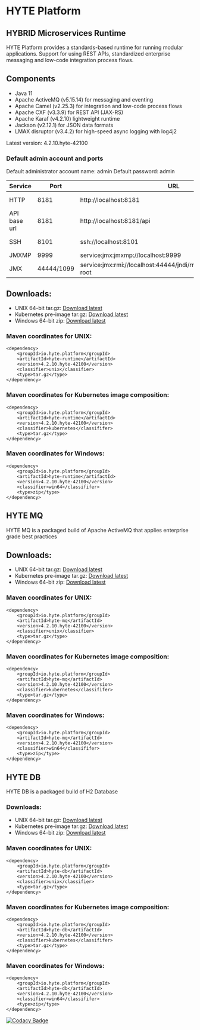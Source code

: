 # HYTE Platform #

## HYBRID Microservices Runtime ##

HYTE Platform provides a standards-based runtime for running modular applications. Support for using REST APIs, standardized enterprise messaging and low-code integration process flows.

## Components ##

 * Java 11
 * Apache ActiveMQ (v5.15.14) for messaging and eventing
 * Apache Camel (v2.25.3) for integration and low-code process flows
 * Apache CXF (v3.3.9) for REST API (JAX-RS) 
 * Apache Karaf (v4.2.10) lightweight runtime
 * Jackson (v2.12.1) for JSON data formats
 * LMAX disruptor (v3.4.2) for high-speed async logging with log4j2

Latest version: 4.2.10.hyte-42100

### Default admin account and ports ###

Default administrator account name: admin
Default password: admin

| **Service** | **Port** | **URL** | **Example usage** |
|---------|------|-----|---------|
| HTTP    | 8181 | http://localhost:8181 | wget http://localhost:8181 |
| API base url | 8181 | http://localhost:8181/api | wget http://localhost:8181/api |
| SSH     | 8101 | ssh://localhost:8101 | ssh -p 8101 admin@localhost |
| JMXMP   | 9999 | service:jmx:jmxmp://localhost:9999 | |
| JMX     | 44444/1099 | service:jmx:rmi://localhost:44444/jndi/rmi://localhost:1099/karaf-root | |

## Downloads:
 * UNIX 64-bit tar.gz: [Download latest](https://repo1.maven.org/maven2/io/hyte/platform/hyte-runtime/4.2.10.hyte-42100/hyte-runtime-4.2.10.hyte-42100-unix.tar.gz)
 * Kubernetes pre-image tar.gz: [Download latest](https://repo1.maven.org/maven2/io/hyte/platform/hyte-runtime/4.2.10.hyte-42100/hyte-runtime-4.2.10.hyte-42100-kubernetes.tar.gz)
 * Windows 64-bit zip: [Download latest](https://repo1.maven.org/maven2/io/hyte/platform/hyte-runtime/4.2.10.hyte-42100/hyte-runtime-4.2.10.hyte-42100-win64.zip)

### Maven coordinates for UNIX: ###
```
<dependency>
    <groupId>io.hyte.platform</groupId>
    <artifactId>hyte-runtime</artifactId>
    <version>4.2.10.hyte-42100</version>
    <classifier>unix</classifier>
    <type>tar.gz</type>
</dependency>
```

### Maven coordinates for Kubernetes image composition: ###
```
<dependency>
    <groupId>io.hyte.platform</groupId>
    <artifactId>hyte-runtime</artifactId>
    <version>4.2.10.hyte-42100</version>
    <classifier>kubernetes</classififer>
    <type>tar.gz</type>
</dependency>
```

### Maven coordinates for Windows: ###
```
<dependency>
    <groupId>io.hyte.platform</groupId>
    <artifactId>hyte-runtime</artifactId>
    <version>4.2.10.hyte-42100</version>
    <classifier>win64</classififer>
    <type>zip</type>
</dependency>
```

## HYTE MQ ##

HYTE MQ is a packaged build of Apache ActiveMQ that applies enterprise grade best practices

## Downloads:
 * UNIX 64-bit tar.gz: [Download latest](https://repo1.maven.org/maven2/io/hyte/platform/hyte-mq/4.2.10.hyte-42100/hyte-mq-4.2.10.hyte-42100-unix.tar.gz)
 * Kubernetes pre-image tar.gz: [Download latest](https://repo1.maven.org/maven2/io/hyte/platform/hyte-mq/4.2.10.hyte-42100/hyte-mq-4.2.10.hyte-42100-kubernetes.tar.gz)
 * Windows 64-bit zip: [Download latest](https://repo1.maven.org/maven2/io/hyte/platform/hyte-mq/4.2.10.hyte-42100/hyte-mq-4.2.10.hyte-42100-win64.zip)

### Maven coordinates for UNIX: ###
```
<dependency>
    <groupId>io.hyte.platform</groupId>
    <artifactId>hyte-mq</artifactId>
    <version>4.2.10.hyte-42100</version>
    <classifier>unix</classifier>
    <type>tar.gz</type>
</dependency>
```

### Maven coordinates for Kubernetes image composition: ###
```
<dependency>
    <groupId>io.hyte.platform</groupId>
    <artifactId>hyte-mq</artifactId>
    <version>4.2.10.hyte-42100</version>
    <classifier>kubernetes</classififer>
    <type>tar.gz</type>
</dependency>
```

### Maven coordinates for Windows: ###
```
<dependency>
    <groupId>io.hyte.platform</groupId>
    <artifactId>hyte-mq</artifactId>
    <version>4.2.10.hyte-42100</version>
    <classifier>win64</classififer>
    <type>zip</type>
</dependency>
```

## HYTE DB ##

HYTE DB is a packaged build of H2 Database

### Downloads:
 * UNIX 64-bit tar.gz: [Download latest](https://repo1.maven.org/maven2/io/hyte/platform/hyte-db/4.2.10.hyte-42100/hyte-db-4.2.10.hyte-42100-unix.tar.gz)
 * Kubernetes pre-image tar.gz: [Download latest](https://repo1.maven.org/maven2/io/hyte/platform/hyte-db/4.2.10.hyte-42100/hyte-db-4.2.10.hyte-42100-kubernetes.tar.gz)
 * Windows 64-bit zip: [Download latest](https://repo1.maven.org/maven2/io/hyte/platform/hyte-db/4.2.10.hyte-42100/hyte-db-4.2.10.hyte-42100-win64.zip)

### Maven coordinates for UNIX: ###
```
<dependency>
    <groupId>io.hyte.platform</groupId>
    <artifactId>hyte-db</artifactId>
    <version>4.2.10.hyte-42100</version>
    <classifier>unix</classifier>
    <type>tar.gz</type>
</dependency>
```

### Maven coordinates for Kubernetes image composition: ###
```
<dependency>
    <groupId>io.hyte.platform</groupId>
    <artifactId>hyte-db</artifactId>
    <version>4.2.10.hyte-42100</version>
    <classifier>kubernetes</classififer>
    <type>tar.gz</type>
</dependency>
```

### Maven coordinates for Windows: ###
```
<dependency>
    <groupId>io.hyte.platform</groupId>
    <artifactId>hyte-db</artifactId>
    <version>4.2.10.hyte-42100</version>
    <classifier>win64</classififer>
    <type>zip</type>
</dependency>
```

[![Codacy Badge](https://api.codacy.com/project/badge/Grade/32c2b2ab5c3e4646bda106ee65e9a6d1)](https://www.codacy.com/app/mattrpav_2/runtime?utm_source=github.com&amp;utm_medium=referral&amp;utm_content=hyteio/runtime&amp;utm_campaign=Badge_Grade)
